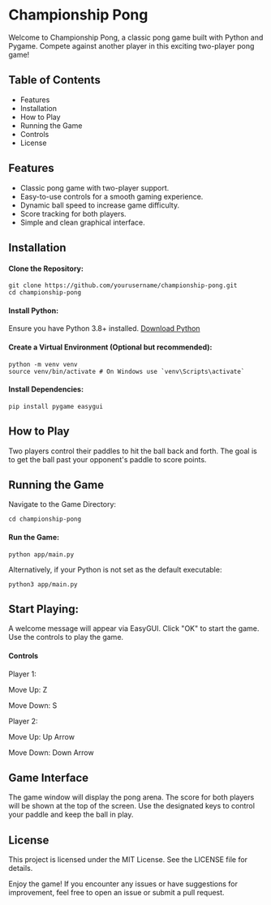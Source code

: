 # Championship Pong

Welcome to Championship Pong, a classic pong game built with Python and Pygame. Compete against another player in this exciting two-player pong game!

## Table of Contents
 - Features
 - Installation
 - How to Play
 - Running the Game
 - Controls
 - License

## Features
- Classic pong game with two-player support.
- Easy-to-use controls for a smooth gaming experience.
- Dynamic ball speed to increase game difficulty.
- Score tracking for both players.
- Simple and clean graphical interface.

## Installation
#### Clone the Repository:
```
git clone https://github.com/yourusername/championship-pong.git
cd championship-pong 
```
#### Install Python:
Ensure you have Python 3.8+ installed. 
[Download Python](https://www.python.org/downloads/)

#### Create a Virtual Environment (Optional but recommended):
```
python -m venv venv
source venv/bin/activate # On Windows use `venv\Scripts\activate`
```

#### Install Dependencies:
```
pip install pygame easygui
```

## How to Play
Two players control their paddles to hit the ball back and forth.
The goal is to get the ball past your opponent's paddle to score points.


## Running the Game
Navigate to the Game Directory:
```
cd championship-pong
```

#### Run the Game:
```
python app/main.py
```
Alternatively, if your Python is not set as the default executable:
```
python3 app/main.py
```
## Start Playing:

A welcome message will appear via EasyGUI. Click "OK" to start the game.
Use the controls to play the game.
#### Controls
Player 1:

Move Up: Z

Move Down: S

Player 2:

Move Up: Up Arrow

Move Down: Down Arrow

## Game Interface
The game window will display the pong arena.
The score for both players will be shown at the top of the screen.
Use the designated keys to control your paddle and keep the ball in play.

## License
This project is licensed under the MIT License. See the LICENSE file for details.

Enjoy the game! If you encounter any issues or have suggestions for improvement, feel free to open an issue or submit a pull request.
